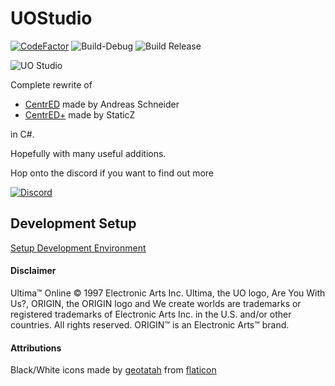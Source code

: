 # UOStudio
[![CodeFactor](https://www.codefactor.io/repository/github/deccer/uostudio/badge)](https://www.codefactor.io/repository/github/deccer/ncentred)
![Build-Debug](https://github.com/deccer/UOStudio/workflows/Build-Debug/badge.svg)
![Build Release](https://github.com/deccer/UOStudio/workflows/Build%20Release/badge.svg)

![UO Studio](https://github.com/deccer/UOStudio/blob/main/assets/client/splashscreen.png?raw=true)

Complete rewrite of
- [CentrED](https://redmine.aksdb.de/projects/centred/wiki/CentrED) made by Andreas Schneider
- [CentrED+](https://uo.wzk.cz/centred-plus/) made by StaticZ

 in C#.

Hopefully with many useful additions.

Hop onto the discord if you want to find out more

[![Discord](https://github.com/deccer/UOStudio/blob/main/assets/github/repo/discord-image.png?raw=true)](https://discord.gg/tYeZh3f)

## Development Setup

[Setup Development Environment](https://deccer.github.io/UOStudio/)

#### Disclaimer
Ultima™ Online © 1997 Electronic Arts Inc. Ultima, the UO logo, Are You With Us?, ORIGIN, the ORIGIN logo and We create worlds are trademarks or registered trademarks of Electronic Arts Inc. in the U.S. and/or other countries. All rights reserved. ORIGIN™ is an Electronic Arts™ brand.

#### Attributions
Black/White icons made by [geotatah](https://www.flaticon.com/authors/geotatah) from [flaticon](https://www.flaticon.com)
